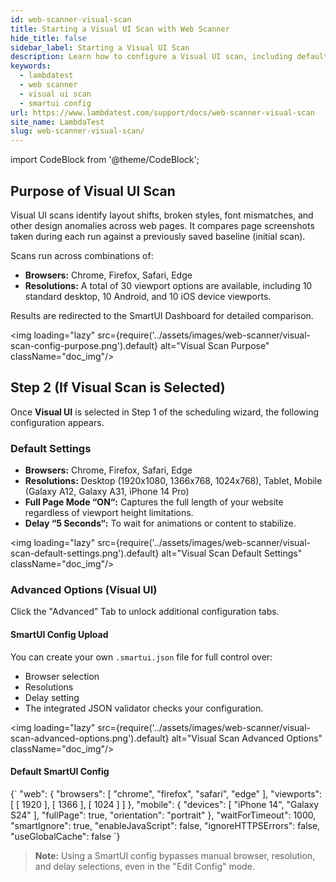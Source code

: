 ```yaml
---
id: web-scanner-visual-scan
title: Starting a Visual UI Scan with Web Scanner
hide_title: false
sidebar_label: Starting a Visual UI Scan
description: Learn how to configure a Visual UI scan, including default settings for browsers and resolutions, and advanced options using a SmartUI JSON config.
keywords:
  - lambdatest
  - web scanner
  - visual ui scan
  - smartui config
url: https://www.lambdatest.com/support/docs/web-scanner-visual-scan
site_name: LambdaTest
slug: web-scanner-visual-scan/
---
```


import CodeBlock from '@theme/CodeBlock';

<script type="application/ld+json"
      dangerouslySetInnerHTML={{ __html: JSON.stringify({
       "@context": "https://schema.org",
        "@type": "BreadcrumbList",
        "itemListElement": [{
          "@type": "ListItem",
          "position": 1,
          "name": "Home",
          "item": "https://www.lambdatest.com"
        },{
          "@type": "ListItem",
          "position": 2,
          "name": "Support",
          "item": "https://www.lambdatest.com/support/docs/"
        },{
          "@type": "ListItem",
          "position": 3,
          "name": "Getting Started with Web Scanner",
          "item": "https://www.lambdatest.com/support/docs/getting-started-with-web-scanner"
        },{
          "@type": "ListItem",
          "position": 4,
          "name": "Starting a Visual UI Scan",
          "item": "https://www.lambdatest.com/support/docs/starting-a-visual-ui-scan"
        }]
      })
    }}
></script>

## Purpose of Visual UI Scan

Visual UI scans identify layout shifts, broken styles, font mismatches, and other design anomalies across web pages. It compares page screenshots taken during each run against a previously saved baseline (initial scan).

Scans run across combinations of:
* **Browsers:** Chrome, Firefox, Safari, Edge
* **Resolutions:** A total of 30 viewport options are available, including 10 standard desktop, 10 Android, and 10 iOS device viewports.

Results are redirected to the SmartUI Dashboard for detailed comparison.

<img loading="lazy" src={require('../assets/images/web-scanner/visual-scan-config-purpose.png').default} alt="Visual Scan Purpose" className="doc_img"/>

## Step 2 (If Visual Scan is Selected)

Once **Visual UI** is selected in Step 1 of the scheduling wizard, the following configuration appears.

### Default Settings

* **Browsers:** Chrome, Firefox, Safari, Edge
* **Resolutions:** Desktop (1920x1080, 1366x768, 1024x768), Tablet, Mobile (Galaxy A12, Galaxy A31, iPhone 14 Pro)
* **Full Page Mode “ON“:** Captures the full length of your website regardless of viewport height limitations.
* **Delay “5 Seconds“:** To wait for animations or content to stabilize.

<img loading="lazy" src={require('../assets/images/web-scanner/visual-scan-default-settings.png').default} alt="Visual Scan Default Settings" className="doc_img"/>

### Advanced Options (Visual UI)

Click the "Advanced” Tab to unlock additional configuration tabs.

#### SmartUI Config Upload
You can create your own `.smartui.json` file for full control over:
* Browser selection
* Resolutions
* Delay setting
* The integrated JSON validator checks your configuration.

<img loading="lazy" src={require('../assets/images/web-scanner/visual-scan-advanced-options.png').default} alt="Visual Scan Advanced Options" className="doc_img"/>

#### Default SmartUI Config

<CodeBlock language="json">
{`
  "web": {
    "browsers": [
      "chrome",
      "firefox",
      "safari",
      "edge"
    ],
    "viewports": [
      [
        1920
      ],
      [
        1366
      ],
      [
        1024
      ]
    ]
  },
  "mobile": {
    "devices": [
      "iPhone 14",
      "Galaxy S24"
    ],
    "fullPage": true,
    "orientation": "portrait"
  },
  "waitForTimeout": 1000,
  "smartIgnore": true,
  "enableJavaScript": false,
  "ignoreHTTPSErrors": false,
  "useGlobalCache": false
`}
</CodeBlock>

> **Note:** Using a SmartUI config bypasses manual browser, resolution, and delay selections, even in the "Edit Config" mode.